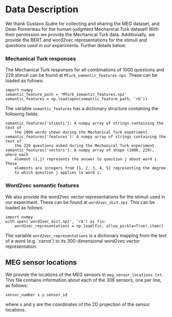 # Data Description

We thank Gustavo Sudre for collecting and sharing the MEG dataset, and 
Dean Pomerleau for the human-judgment Mechanical Turk dataset!
With their permission we provide the Mechanical Turk data. Additionally,
we provide the BERT and word2vec representations for the stimuli and questions
used in our experiments. Further details below.


### Mechanical Turk responses
The Mechanical Turk responses for all combinations of 1000 questions and 
229 stimuli can be found at `MTurk_semantic_features.npz`. 
These can be loaded as follows:
```$python
import numpy
semantic_feature_path = 'MTurk_semantic_features.npz'
semantic_features = np.load(open(semantic_feature_path, 'rb'))
```
The variable `semantic_features` has a dictionary structure containing the 
following fields:
```$python
semantic_features['stimuli']: A numpy array of strings containing the text of 
    the 1000 words shown during the Mechanical Turk experiment.
semantic_features['features']: A numpy array of strings containing the text of 
    the 229 questions asked during the Mechanical Turk experiment.
semantic_features['vectors']: A numpy array of shape (1000, 229), where each
    element (i,j) represents the answer to question j about word i. These 
    elements are integers from {1, 2, 3, 4, 5} representing the degree
    to which question j applies to word i.
```

### Word2vec semantic features
We also provide the word2vec vector representations for the stimuli used in our
experiment. These can be found at `word2vec_dict.npz`. This can be loaded
as follows:
```$python
import numpy
with open('word2vec_dict.npz', 'rb') as fin:
    word2vec_representations = np.load(fin, allow_pickle=True).item()
```
The variable `word2vec_representations` is a dictionary mapping from the text
of a word (e.g. 'carrot') to its 300-dimensional word2vec vector representation.


## MEG sensor locations
We provide the locations of the MEG sensors in `meg_sensor_locations.txt`.
This file contains information about each of the 306 sensors, one per line, as 
follows:
```
sensor_number x y sensor_id
```
where x and y are the coordinates of the 2D projection of the sensor locations.
